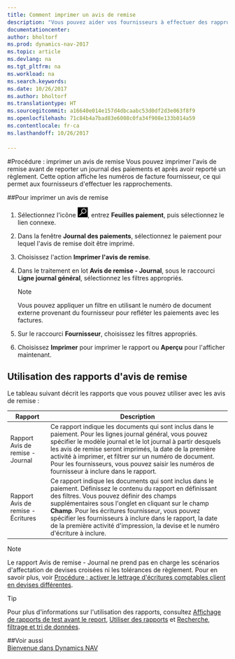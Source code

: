 ```yaml
---
title: Comment imprimer un avis de remise
description: "Vous pouvez aider vos fournisseurs à effectuer des rapprochements en imprimant des avis de remise avant de reporter un journal des paiements et après avoir reporté un règlement."
documentationcenter: 
author: bholtorf
ms.prod: dynamics-nav-2017
ms.topic: article
ms.devlang: na
ms.tgt_pltfrm: na
ms.workload: na
ms.search.keywords: 
ms.date: 10/26/2017
ms.author: bholtorf
ms.translationtype: HT
ms.sourcegitcommit: a16640e014e157d4dbcaabc53d0df2d3e063f8f9
ms.openlocfilehash: 71c84b4a7bad83e6008c0fa34f908e133b014a59
ms.contentlocale: fr-ca
ms.lasthandoff: 10/26/2017

---
```


#<a name="how-to-print-remittance-advice"></a>Procédure : imprimer un avis de remise
Vous pouvez imprimer l'avis de remise avant de reporter un journal des paiements et après avoir reporté un règlement. Cette option affiche les numéros de facture fournisseur, ce qui permet aux fournisseurs d'effectuer les rapprochements.

##<a name="to-print-remittance-advice"></a>Pour imprimer un avis de remise
1. Sélectionnez l'icône ![Page ou état pour la recherche](media/ui-search/search_small.png "Page ou état pour la recherche"), entrez **Feuilles paiement**, puis sélectionnez le lien connexe.  
2. Dans la fenêtre **Journal des paiements**, sélectionnez le paiement pour lequel l'avis de remise doit être imprimé.  
3. Choisissez l'action **Imprimer l'avis de remise**.  
4. Dans le traitement en lot **Avis de remise - Journal**, sous le raccourci **Ligne journal général**, sélectionnez les filtres appropriés.  
  
    >[!Note]
    > Vous pouvez appliquer un filtre en utilisant le numéro de document externe provenant du fournisseur pour refléter les paiements avec les factures.

5. Sur le raccourci **Fournisseur**, choisissez les filtres appropriés.  
6. Choisissez **Imprimer** pour imprimer le rapport ou **Aperçu** pour l'afficher maintenant.  

## <a name="using-remittance-advice-reports"></a>Utilisation des rapports d'avis de remise
Le tableau suivant décrit les rapports que vous pouvez utiliser avec les avis de remise :

|Rapport|Description|
|----|----|
|Rapport Avis de remise - Journal|Ce rapport indique les documents qui sont inclus dans le paiement. Pour les lignes journal général, vous pouvez spécifier le modèle journal et le lot journal à partir desquels les avis de remise seront imprimés, la date de la première activité à imprimer, et filtrer sur un numéro de document. Pour les fournisseurs, vous pouvez saisir les numéros de fournisseur à inclure dans le rapport. |
|Rapport Avis de remise - Écritures| Ce rapport indique les documents qui sont inclus dans le paiement. Définissez le contenu du rapport en définissant des filtres. Vous pouvez définir des champs supplémentaires sous l'onglet en cliquant sur le champ **Champ**. Pour les écritures fournisseur, vous pouvez spécifier les fournisseurs à inclure dans le rapport, la date de la première activité d'impression, la devise et le numéro d'écriture à inclure. |

> [!Note]
> Le rapport Avis de remise - Journal ne prend pas en charge les scénarios d'affectation de devises croisées ni les tolérances de règlement. Pour en savoir plus, voir [Procédure : activer le lettrage d'écritures comptables client en devises différentes](finance-how-enable-application-ledger-entries-different-currencies.md).

> [!Tip]
> Pour plus d'informations sur l'utilisation des rapports, consultez [Affichage de rapports de test avant le report](ui-how-view-test-reports-posting.md), [Utiliser des rapports](ui-work-report.md) et [Recherche, filtrage et tri de données](ui-enter-criteria-filters.md).

##<a name="see-also"></a>Voir aussi  
[Bienvenue dans Dynamics NAV](across-get-started.md)

